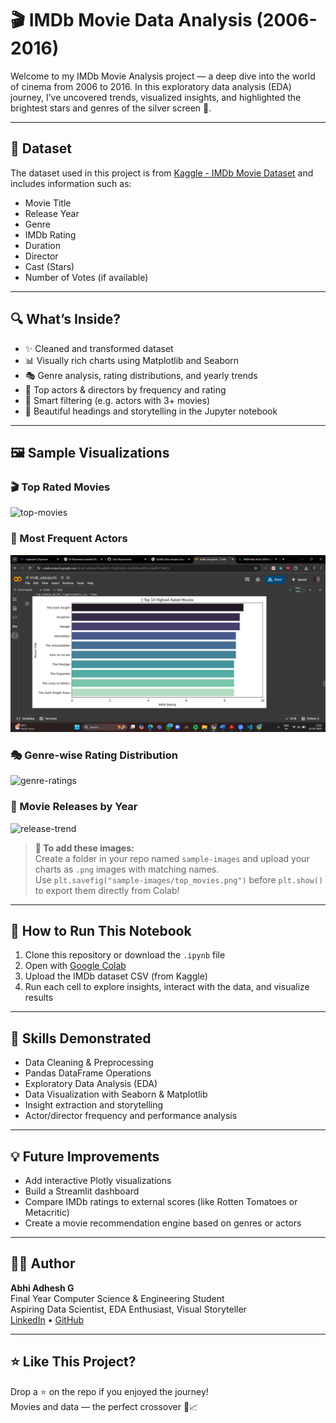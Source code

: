# 🎬 IMDb Movie Data Analysis (2006-2016)


Welcome to my IMDb Movie Analysis project — a deep dive into the world of cinema from 2006 to 2016. In this exploratory data analysis (EDA) journey, I’ve uncovered trends, visualized insights, and highlighted the brightest stars and genres of the silver screen 🌟.

---

## 📌 Dataset

The dataset used in this project is from [Kaggle - IMDb Movie Dataset](https://www.kaggle.com/datasets) and includes information such as:
- Movie Title
- Release Year
- Genre
- IMDb Rating
- Duration
- Director
- Cast (Stars)
- Number of Votes (if available)

---

## 🔍 What’s Inside?

- ✨ Cleaned and transformed dataset
- 📊 Visually rich charts using Matplotlib and Seaborn
- 🎭 Genre analysis, rating distributions, and yearly trends
- 👥 Top actors & directors by frequency and rating
- 🧠 Smart filtering (e.g. actors with 3+ movies)
- 🎨 Beautiful headings and storytelling in the Jupyter notebook

---

## 🖼️ Sample Visualizations

### 🎬 Top Rated Movies
![top-movies](sample-images/top_movies.png)

### 👑 Most Frequent Actors
![top-actors](images/top_moviess.png)

### 🎭 Genre-wise Rating Distribution
![genre-ratings](sample-images/genre_ratings.png)

### 📅 Movie Releases by Year
![release-trend](images/Screenshot_2025-05-22_131915.png)

> **📁 To add these images:**  
> Create a folder in your repo named `sample-images` and upload your charts as `.png` images with matching names.  
> Use `plt.savefig("sample-images/top_movies.png")` before `plt.show()` to export them directly from Colab!

---

## 🚀 How to Run This Notebook

1. Clone this repository or download the `.ipynb` file  
2. Open with [Google Colab](https://colab.research.google.com/)  
3. Upload the IMDb dataset CSV (from Kaggle)  
4. Run each cell to explore insights, interact with the data, and visualize results

---

## 🧠 Skills Demonstrated

- Data Cleaning & Preprocessing
- Pandas DataFrame Operations
- Exploratory Data Analysis (EDA)
- Data Visualization with Seaborn & Matplotlib
- Insight extraction and storytelling
- Actor/director frequency and performance analysis

---

## 💡 Future Improvements

- Add interactive Plotly visualizations
- Build a Streamlit dashboard
- Compare IMDb ratings to external scores (like Rotten Tomatoes or Metacritic)
- Create a movie recommendation engine based on genres or actors

---

## 🧑‍💻 Author

**Abhi Adhesh G**  
Final Year Computer Science & Engineering Student  
Aspiring Data Scientist, EDA Enthusiast, Visual Storyteller  
[LinkedIn](https://www.linkedin.com/in/your-profile) • [GitHub](https://github.com/your-profile)

---

## ⭐ Like This Project?

Drop a ⭐ on the repo if you enjoyed the journey!  
Movies and data — the perfect crossover 🍿📈

